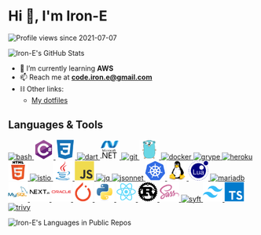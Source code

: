 # Hi 👋, I'm Iron-E

![Profile views since 2021-07-07](https://komarev.com/ghpvc/?username=iron-e&label=Profile%20views%20since%202021-07-07&color=0e75b6&style=flat)

![Iron-E's GitHub Stats](https://github-readme-stats.vercel.app/api?username=Iron-E&count_private=true&include_all_commits=true&show_icons=true&theme=tokyonight)

- 🌱 I’m currently learning **AWS**
- 📫 Reach me at **code.iron.e@gmail.com**
- ⛓ Other links:
  - [My dotfiles](https://gitlab.com/Iron_E/Dotfiles)

## Languages & Tools

<div>
	<a href="https://www.gnu.org/software/bash/" target="_blank">
		<img alt="bash" height="40" width="40" src="https://www.vectorlogo.zone/logos/gnu_bash/gnu_bash-icon.svg" />
	</a>
	<a href="https://www.w3schools.com/cs/" target="_blank">
		<img alt="csharp" height="40" width="40" src="https://raw.githubusercontent.com/devicons/devicon/master/icons/csharp/csharp-original.svg" />
	</a>
	<a href="https://www.w3.org/Style/CSS/Overview.en.html" target="_blank">
		<img alt="css3" height="40" width="40" src="https://raw.githubusercontent.com/devicons/devicon/master/icons/css3/css3-plain.svg" />
	</a>
	<a href="https://dart.dev" target="_blank">
		<img alt="dart" height="40" width="40" src="https://www.vectorlogo.zone/logos/dartlang/dartlang-icon.svg" />
	</a>
	<a href="https://dotnet.microsoft.com/" target="_blank">
		<img alt="dotnet" height="40" width="40" src="https://raw.githubusercontent.com/devicons/devicon/master/icons/dot-net/dot-net-original-wordmark.svg" />
	</a>
	<a href="https://git-scm.com/" target="_blank">
		<img alt="git" height="40" width="40" src="https://www.vectorlogo.zone/logos/git-scm/git-scm-icon.svg" />
	</a>
	<a href="https://golang.org" target="_blank">
		<img alt="go" height="40" width="40" src="https://raw.githubusercontent.com/devicons/devicon/master/icons/go/go-original.svg" />
	</a>
	<a href="https://www.docker.com/" target="_blank">
		<img alt="docker" height="40" width="40" src="https://miro.medium.com/v2/resize:fit:800/format:webp/1*OARpkeBkn_Tw3vk8H769OQ.png" />
	</a>
	<a href="https://github.com/anchore/grype" target="_blank">
		<img alt="grype" height="40" width="40" src="https://user-images.githubusercontent.com/5199289/136855393-d0a9eef9-ccf1-4e2b-9d7c-7aad16a567e5.png"/>
	</a>
	<a href="https://heroku.com" target="_blank">
		<img alt="heroku" height="40" width="40" src="https://www.vectorlogo.zone/logos/heroku/heroku-icon.svg" />
	</a>
	<a href="https://www.w3.org/html/" target="_blank">
		<img alt="html5" height="40" width="40" src="https://raw.githubusercontent.com/devicons/devicon/master/icons/html5/html5-original-wordmark.svg" />
	</a>
	<a href="https://istio.io/" target="_blank">
	<img alt="istio" height="40" width="40" src="https://upload.wikimedia.org/wikipedia/commons/thumb/a/a1/Istio-bluelogo-nobackground-unframed.svg/800px-Istio-bluelogo-nobackground-unframed.svg.png?20210304095646"/>
	</a>
	<a href="https://www.java.com" target="_blank">
		<img alt="java" height="40" width="40" src="https://raw.githubusercontent.com/devicons/devicon/master/icons/java/java-original.svg" />
	</a>
	<a href="https://www.ecma-international.org/" target="_blank">
		<img alt="javascript" height="40" width="40" src="https://raw.githubusercontent.com/devicons/devicon/master/icons/javascript/javascript-original.svg" />
	</a>
	<a href="https://jqlang.org/manual/" target="_blank">
		<img alt="jq" height="40" width="40" src="https://upload.wikimedia.org/wikipedia/commons/thumb/0/0e/Jq_logo.svg/800px-Jq_logo.svg.png"/>
	</a>
	<a href="https://jsonnet.org/" target="_blank">
		<img alt="jsonnet" height="40" width="40" src="https://jsonnet.org/img/isologo.svg"/>
	</a>
	<a href="https://kubernetes.io/" target="_blank">
		<img alt="kubernetes" height="40" width="40" src="https://raw.githubusercontent.com/devicons/devicon/refs/heads/master/icons/kubernetes/kubernetes-plain.svg"/>
	</a>
	<a href="https://www.linux.org/" target="_blank">
		<img alt="linux" height="40" width="40" src="https://raw.githubusercontent.com/devicons/devicon/master/icons/linux/linux-original.svg" />
	</a>
	<a href="https://lua.org" target="_blank">
		<img alt="lua" height="40" width="40" src="https://raw.githubusercontent.com/devicons/devicon/master/icons/lua/lua-plain.svg" />
	</a>
	<a href="https://mariadb.org/" target="_blank">
		<img alt="mariadb" height="40" width="40" src="https://www.vectorlogo.zone/logos/mariadb/mariadb-icon.svg" />
	</a>
	<a href="https://www.mysql.com/" target="_blank">
		<img alt="mysql" height="40" width="40" src="https://raw.githubusercontent.com/devicons/devicon/master/icons/mysql/mysql-original-wordmark.svg" />
	</a>
	<a href="nextjs.org/" target="_blank">
		<img alt="nextjs" height="40" width="40" src="https://raw.githubusercontent.com/devicons/devicon/master/icons/nextjs/nextjs-original-wordmark.svg" />
	</a>
	<a href="https://www.oracle.com/" target="_blank">
		<img alt="oracle" height="40" width="40" src="https://raw.githubusercontent.com/devicons/devicon/master/icons/oracle/oracle-original.svg" />
	</a>
	<a href="https://pytorch.org/" target="_blank">
		<img alt="pytorch" height="40" width="40" src="https://raw.githubusercontent.com/devicons/devicon/master/icons/pytorch/pytorch-original.svg" />
	</a>
	<a href="https://www.python.org" target="_blank">
		<img alt="python" height="40" width="40" src="https://raw.githubusercontent.com/devicons/devicon/master/icons/python/python-original.svg" />
	</a>
	<a href="https://react.dev" target="_blank">
		<img alt="react" height="40" width="40" src="https://raw.githubusercontent.com/devicons/devicon/master/icons/react/react-original.svg" />
	</a>
	<a href="https://www.rust-lang.org" target="_blank">
		<img alt="rust" height="40" width="40" src="https://raw.githubusercontent.com/devicons/devicon/master/icons/rust/rust-original.svg" />
	</a>
	<a href="https://sass-lang.com" target="_blank">
		<img alt="sass" height="40" width="40" src="https://raw.githubusercontent.com/devicons/devicon/master/icons/sass/sass-original.svg"/>
	</a>
	<a href="https://github.com/anchore/syft" target="_blank">
		<img alt="syft" height="40" width="40" src="https://user-images.githubusercontent.com/5199289/136844524-1527b09f-c5cb-4aa9-be54-5aa92a6086c1.png"/>
	</a>
	<a href="https://tailwindcss.com/" target="_blank">
		<img alt="tailwind" height="40" width="40" src="https://raw.githubusercontent.com/devicons/devicon/master/icons/tailwindcss/tailwindcss-original.svg"/>
	</a>
	<a href="https://typescriptlang.org/" target="_blank">
		<img alt="typescript" height="40" width="40" src="https://raw.githubusercontent.com/devicons/devicon/master/icons/typescript/typescript-original.svg"/>
	</a>
	<a href="https://trivy.dev/latest/" target="_blank">
		<img alt="trivy" height="40" width="40" src="https://trivy.dev/latest/assets/images/trivy_logo_horizontal_white.svg"/>
	</a>
</div>

![Iron-E's Languages in Public Repos](https://github-readme-stats.vercel.app/api/top-langs/?username=Iron-E&custom_title=Languages%20in%20Public%20Repos&langs_count=11&layout=compact&exclude_repo=Gilbo-API,Morrisland&theme=tokyonight)
